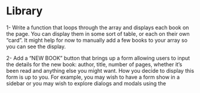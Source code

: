 # Library

1- Write a function that loops through the array and displays each book on the page. You can display them in some sort of table, or each on their own “card”. It might help for now to manually add a few books to your array so you can see the display.

2- Add a “NEW BOOK” button that brings up a form allowing users to input the details for the new book: author, title, number of pages, whether it’s been read and anything else you might want. How you decide to display this form is up to you. For example, you may wish to have a form show in a sidebar or you may wish to explore dialogs and modals using the <dialog> tag. However you do this, you will most likely encounter an issue where submitting your form will not do what you expect it to do. That’s because the submit input tries to send the data to a server by default. This is where event.preventDefault(); will come in handy. Check out the documentation for event.preventDefault and see how you can solve this issue!

3- Add a button on each book’s display to remove the book from the library.
  * You will need to associate your DOM elements with the actual book objects in some way. One easy solution is giving them a data-attribute that corresponds to the index of the library array.

4- Add a button on each book’s display to change its read status.
  * To facilitate this you will want to create the function that toggles a book’s read status on your Book prototype instance.
